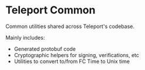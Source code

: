 # Teleport Common

Common utilities shared across Teleport's codebase.

Mainly includes:
- Generated protobuf code
- Cryptographic helpers for signing, verifications, etc
- Utilities to convert to/from FC Time to Unix time